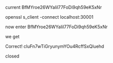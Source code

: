 current BfMYroe26WYalil77FoDi9qh59eK5xNr

openssl s_client -connect localhost:30001

now enter 
BfMYroe26WYalil77FoDi9qh59eK5xNr


we get 

Correct!
cluFn7wTiGryunymYOu4RcffSxQluehd

closed
